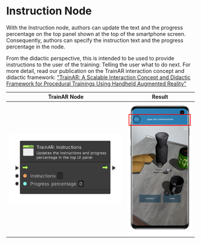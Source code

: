 # Instruction Node

With the Instruction node, authors can update the text and the progress percentage on the top panel shown at the top of the smartphone screen. Consequently, authors can specify the instruction text and the progress percentage in the node.

From the didactic perspective, this is intended to be used to provide instructions to the user of the training: Telling the user what to do next. For more detail, read our publication on the TrainAR interaction concept and didactic framework: ["TrainAR: A Scalable Interaction Concept and Didactic Framework for Procedural Trainings Using Handheld Augmented Reality"](https://www.mdpi.com/2414-4088/5/7/30)

| TrainAR Node | Result |
| :----------------------: |:-------------------------:|
|![](../resources/instructions.PNG)|<img src="../resources/TrainAR_Training_Instructions.png" alt="drawing" width="250"/>|
